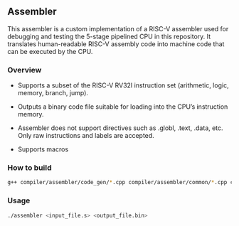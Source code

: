 ## Assembler
This assembler is a custom implementation of a RISC-V assembler used for debugging and testing the 5-stage pipelined CPU in this repository.
It translates human-readable RISC-V assembly code into machine code that can be executed by the CPU.
### Overview
- Supports a subset of the RISC-V RV32I instruction set (arithmetic, logic, memory, branch, jump).

- Outputs a binary code file suitable for loading into the CPU’s instruction memory.

- Assembler does not support directives such as .globl, .text, .data, etc. Only raw instructions and labels are accepted.

- Supports macros

### How to build
```bash
g++ compiler/assembler/code_gen/*.cpp compiler/assembler/common/*.cpp compiler/assembler/parser/*.cpp compiler/assembler/preprocessor/*.cpp compiler/assembler/tokenizer/*.cpp compiler/assembler/main.cpp -std=c++14  -w -O2 -o assembler
```
### Usage
``` bash
./assembler <input_file.s> <output_file.bin>
```
